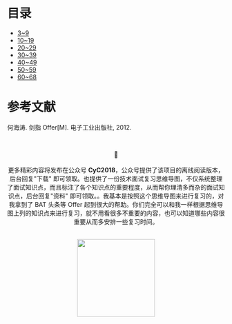 

# 目录

- [3\~9](notes/剑指%20Offer%20题解%20-%203\~9.md)
- [10\~19](notes/剑指%20Offer%20题解%20-%2010\~19.md)
- [20\~29](notes/剑指%20Offer%20题解%20-%2020\~29.md)
- [30\~39](notes/剑指%20Offer%20题解%20-%2030\~39.md)
- [40\~49](notes/剑指%20Offer%20题解%20-%2040\~49.md)
- [50\~59](notes/剑指%20Offer%20题解%20-%2050\~59.md)
- [60\~68](notes/剑指%20Offer%20题解%20-%2060\~68.md)

# 参考文献

何海涛. 剑指 Offer[M]. 电子工业出版社, 2012.




</br><div align="center">🎨 </br></br> 更多精彩内容将发布在公众号 **CyC2018**，公众号提供了该项目的离线阅读版本，后台回复"下载" 即可领取。也提供了一份技术面试复习思维导图，不仅系统整理了面试知识点，而且标注了各个知识点的重要程度，从而帮你理清多而杂的面试知识点，后台回复"资料" 即可领取。。我基本是按照这个思维导图来进行复习的，对我拿到了 BAT 头条等 Offer 起到很大的帮助。你们完全可以和我一样根据思维导图上列的知识点来进行复习，就不用看很多不重要的内容，也可以知道哪些内容很重要从而多安排一些复习时间。</div></br>
<div align="center"><img width="180px" src="https://cyc-1256109796.cos.ap-guangzhou.myqcloud.com/%E5%85%AC%E4%BC%97%E5%8F%B7.jpg"></img></div>
